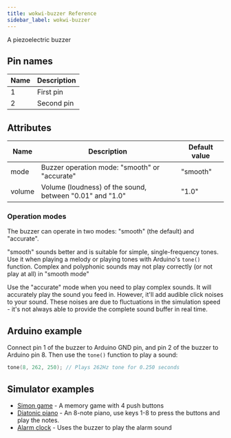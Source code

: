 ```yaml
---
title: wokwi-buzzer Reference
sidebar_label: wokwi-buzzer
---
```


A piezoelectric buzzer

<wokwi-buzzer />

## Pin names

| Name | Description |
| ---- | ----------- |
| 1    | First pin   |
| 2    | Second pin  |

## Attributes

| Name   | Description                                              | Default value |
| ------ | -------------------------------------------------------- | ------------- |
| mode   | Buzzer operation mode: "smooth" or "accurate"            | "smooth"      |
| volume | Volume (loudness) of the sound, between "0.01" and "1.0" | "1.0"         |

### Operation modes

The buzzer can operate in two modes: "smooth" (the default) and "accurate".

"smooth" sounds better and is suitable for simple, single-frequency tones. Use it
when playing a melody or playing tones with Arduino's `tone()` function. Complex and
polyphonic sounds may not play correctly (or not play at all) in "smooth mode"

Use the "accurate" mode when you need to play complex sounds. It will accurately play
the sound you feed in. However, it'll add audible click noises to your sound. These noises
are due to fluctuations in the simulation speed - it's not always able to provide the complete
sound buffer in real time.

## Arduino example

Connect pin 1 of the buzzer to Arduino GND pin, and pin 2 of the buzzer to Arduino pin 8. Then use the `tone()` function to play a sound:

```cpp
tone(8, 262, 250); // Plays 262Hz tone for 0.250 seconds
```

## Simulator examples

- [Simon game](https://wokwi.com/arduino/libraries/demo/simon-game) - A memory game with 4 push buttons
- [Diatonic piano](https://wokwi.com/arduino/projects/291958456169005577) - An 8-note piano, use keys 1-8 to press the buttons and play the notes.
- [Alarm clock](https://wokwi.com/playground/alarm-clock) - Uses the buzzer to play the alarm sound
